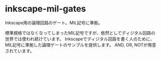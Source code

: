 # inkscape-mil-gates
Inkscape用の論理回路のゲート。MIL記号に準拠。

標準規格ではなくなってしまったMIL記号ですが、依然としてディジタル回路の世界では使われ続けています。
Inkscapeでディジタル回路を書く人のために、MIL記号に準拠した論理ゲートのサンプルを提供します。
AND, OR, NOTが用意されています。
